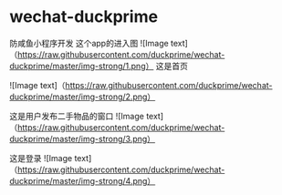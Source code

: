 # wechat-duckprime
防咸鱼小程序开发
这个app的进入图
![Image text]（https://raw.githubusercontent.com/duckprime/wechat-duckprime/master/img-strong/1.png）
这是首页

![Image text]（https://raw.githubusercontent.com/duckprime/wechat-duckprime/master/img-strong/2.png）

这是用户发布二手物品的窗口
![Image text]（https://raw.githubusercontent.com/duckprime/wechat-duckprime/master/img-strong/3.png）

这是登录
![Image text]（https://raw.githubusercontent.com/duckprime/wechat-duckprime/master/img-strong/4.png）



